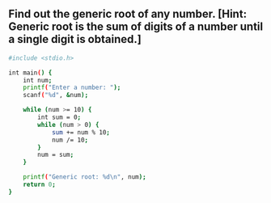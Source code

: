 ## Find out the generic root of any number. [Hint: Generic root is the sum of digits of a number until a single digit is obtained.]

```bash
#include <stdio.h>

int main() {
    int num;
    printf("Enter a number: ");
    scanf("%d", &num);

    while (num >= 10) {
        int sum = 0;
        while (num > 0) {
            sum += num % 10;
            num /= 10;
        }
        num = sum;
    }

    printf("Generic root: %d\n", num);
    return 0;
}
```
